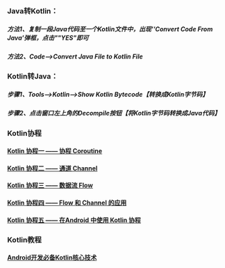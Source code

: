 ### Java转Kotlin：
##### 方法1、复制一段Java代码至一个Kotlin文件中，出现''Convert Code From Java'弹框，点击""YES"即可
##### 方法2、Code-->Convert Java File to Kotlin File

### Kotlin转Java：
##### 步骤1、Tools-->Kotlin-->Show Kotlin Bytecode【转换成Kotlin字节码】
##### 步骤2、点击窗口左上角的Decompile按钮【将Kotlin字节码转换成Java代码】

### Kotlin协程
#### [Kotlin 协程一 —— 协程 Coroutine](https://www.cnblogs.com/joy99/p/15805916.html)
#### [Kotlin 协程二 —— 通道 Channel](https://www.cnblogs.com/joy99/p/15805928.html)
#### [Kotlin 协程三 —— 数据流 Flow](https://www.cnblogs.com/joy99/p/15805955.html)
#### [Kotlin 协程四 —— Flow 和 Channel 的应用](https://www.cnblogs.com/joy99/p/15805962.html)
#### [Kotlin 协程五 —— 在Android 中使用 Kotlin 协程](https://www.cnblogs.com/joy99/p/15805969.html)

### Kotlin教程
#### [Android开发必备Kotlin核心技术](https://doc.devio.org/as/book/docs/Part1/Android%E5%BC%80%E5%8F%91%E5%BF%85%E5%A4%87Kotlin%E6%A0%B8%E5%BF%83%E6%8A%80%E6%9C%AF)